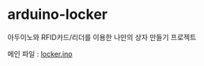 # arduino-locker

아두이노와 RFID카드/리더를 이용한 나만의 상자 만들기 프로젝트

메인 파일 : [locker.ino](https://github.com/IOUIOU50/arduino-locker/blob/release/locker/locker.ino)
